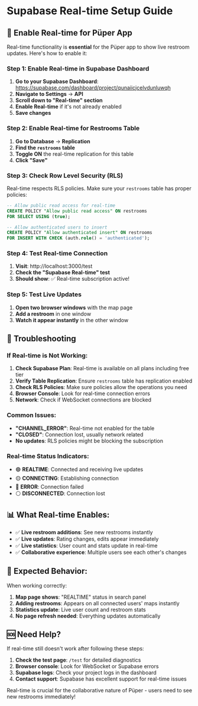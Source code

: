 # Supabase Real-time Setup Guide

## 🚀 Enable Real-time for Püper App

Real-time functionality is **essential** for the Püper app to show live restroom updates. Here's how to enable it:

### Step 1: Enable Real-time in Supabase Dashboard

1. **Go to your Supabase Dashboard**: https://supabase.com/dashboard/project/qunaiicjcelvdunluwqh
2. **Navigate to Settings** → **API** 
3. **Scroll down to "Real-time" section**
4. **Enable Real-time** if it's not already enabled
5. **Save changes**

### Step 2: Enable Real-time for Restrooms Table

1. **Go to Database** → **Replication**
2. **Find the `restrooms` table**
3. **Toggle ON** the real-time replication for this table
4. **Click "Save"**

### Step 3: Check Row Level Security (RLS)

Real-time respects RLS policies. Make sure your `restrooms` table has proper policies:

```sql
-- Allow public read access for real-time
CREATE POLICY "Allow public read access" ON restrooms
FOR SELECT USING (true);

-- Allow authenticated users to insert
CREATE POLICY "Allow authenticated insert" ON restrooms
FOR INSERT WITH CHECK (auth.role() = 'authenticated');
```

### Step 4: Test Real-time Connection

1. **Visit**: http://localhost:3000/test
2. **Check the "Supabase Real-time" test**
3. **Should show**: ✅ Real-time subscription active!

### Step 5: Test Live Updates

1. **Open two browser windows** with the map page
2. **Add a restroom** in one window
3. **Watch it appear instantly** in the other window

## 🔧 Troubleshooting

### If Real-time is Not Working:

1. **Check Supabase Plan**: Real-time is available on all plans including free tier
2. **Verify Table Replication**: Ensure `restrooms` table has replication enabled
3. **Check RLS Policies**: Make sure policies allow the operations you need
4. **Browser Console**: Look for real-time connection errors
5. **Network**: Check if WebSocket connections are blocked

### Common Issues:

- **"CHANNEL_ERROR"**: Real-time not enabled for the table
- **"CLOSED"**: Connection lost, usually network related
- **No updates**: RLS policies might be blocking the subscription

### Real-time Status Indicators:

- 🟢 **REALTIME**: Connected and receiving live updates
- 🟡 **CONNECTING**: Establishing connection
- 🔴 **ERROR**: Connection failed
- ⚪ **DISCONNECTED**: Connection lost

## 📊 What Real-time Enables:

- ✅ **Live restroom additions**: See new restrooms instantly
- ✅ **Live updates**: Rating changes, edits appear immediately  
- ✅ **Live statistics**: User count and stats update in real-time
- ✅ **Collaborative experience**: Multiple users see each other's changes

## 🎯 Expected Behavior:

When working correctly:
1. **Map page shows**: "REALTIME" status in search panel
2. **Adding restrooms**: Appears on all connected users' maps instantly
3. **Statistics update**: Live user count and restroom stats
4. **No page refresh needed**: Everything updates automatically

## 🆘 Need Help?

If real-time still doesn't work after following these steps:

1. **Check the test page**: `/test` for detailed diagnostics
2. **Browser console**: Look for WebSocket or Supabase errors
3. **Supabase logs**: Check your project logs in the dashboard
4. **Contact support**: Supabase has excellent support for real-time issues

Real-time is crucial for the collaborative nature of Püper - users need to see new restrooms immediately!
